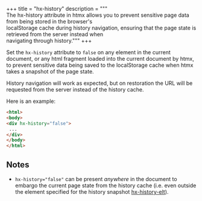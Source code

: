 +++
title = "hx-history"
description = """\
  The hx-history attribute in htmx allows you to prevent sensitive page data from being stored in the browser's \
  localStorage cache during history navigation, ensuring that the page state is retrieved from the server instead when \
  navigating through history."""
+++

Set the `hx-history` attribute to `false` on any element in the current document, or any html fragment loaded into the current document by htmx, to prevent sensitive data being saved to the localStorage cache when htmx takes a snapshot of the page state. 

History navigation will work as expected, but on restoration the URL will be requested from the server instead of the history cache.

Here is an example:

```html
<html>
<body>
<div hx-history="false">
 ...
</div>
</body>
</html>
```

## Notes

* `hx-history="false"` can be present *anywhere* in the document to embargo the current page state from the history cache (i.e. even outside the element specified for the history snapshot [hx-history-elt](@/attributes/hx-history-elt.md)).
